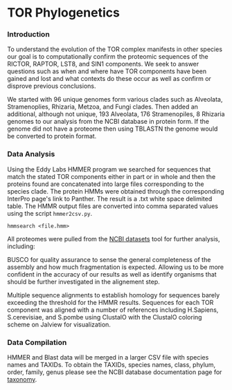 # TOR Phylogenetics

### Introduction

To understand the evolution of the TOR complex manifests in other species our goal is to 
computationally confirm the proteomic sequences of the RICTOR, RAPTOR, LST8, and SIN1 components.
We seek to answer questions such as when and where have TOR components have been gained and lost
and what contexts do these occur as well as confirm or disprove previous conclusions.

We started with 96 unique genomes form various clades such as Alveolata, Stramenoplies, Rhizaria, 
Metzoa, and Fungi clades. Then added an additional, although not unique, 193 Alveolata, 176 Stramenopiles, 
8 Rhizaria genomes to our analysis from the NCBI database in protein form. If the genome did not have 
a proteome then using TBLASTN the genome would be converted to protein format. 

### Data Analysis

Using the Eddy Labs HMMER program we searched for sequences that match the stated TOR components 
either in part or in whole and then the proteins found are concatenated into large files 
corresponding to the species clade. The protein HMMs were obtained through the corresponding InterPro
page's link to Panther. The result is a .txt white space delimited table. The HMMR output files are 
converted into comma separated values using the script `hmmer2csv.py`. 

```
hmmsearch <file.hmm> 
``` 

All proteomes were pulled from the [NCBI datasets](https://github.com/ncbi/datasets) tool for further analysis, including:
 
BUSCO for quality assurance to sense the general completeness of the assembly and how much fragmentation 
is expected. Allowing us to be more confident in the accuracy of our results as well as identify organisms
that should be further investigated in the alignement step. 

Multiple sequence alignments to establish homology for sequences barely exceeding the threshold for the 
HMMR results. Sequences for each TOR component was aligned with a number of references including H.Sapiens,
S.cerevisiae, and S.pombe using ClustalO with the ClustalO coloring scheme on Jalview for visualization.  

### Data Compilation 

HMMER and Blast data will be merged in a larger CSV file with species names and TAXIDs. To obtain the TAXIDs, species names, 
class, phylum, order, family, genus please see the NCBI database documentation page for [taxonomy](https://www.ncbi.nlm.nih.gov/datasets/docs/v2/reference-docs/command-line/datasets/download/taxonomy/).


